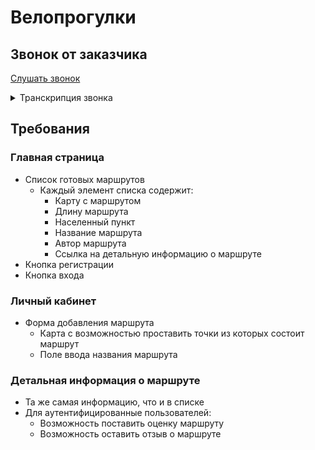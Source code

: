 # Велопрогулки

## Звонок от заказчика

[Слушать звонок](https://drive.google.com/file/d/1afIcEt6IrImlw_-Plull144Q83FJnoZd/view?usp=sharing)

<details>
<summary>Транскрипция звонка</summary>
<p>
Приём! Я - Дмитрий Александрович Велосипедов. Нетрудно догадаться, что я 
очень люблю покатушки на двухколёсном друге. Но мне всё сложнее и сложнее 
находить прикольные маршруты для поездок.

Хорошо, что мой друг посоветовал обратиться к вам. Ведь вы - настоящие 
специалисты. И обязательно поможете мне создать сервис для велосипедистов. 
Его суть в том, что каждый может создать веломаршрут на карте и поделиться 
им с другими. Классно звучит?!

А еще можно будет оставлять отзыв о маршруте и ставить оценку. Такой сервис 
просто взорвёт весь интернет! До связи!
</p>
</details>

## Требования

### Главная страница

* Список готовых маршрутов
  * Каждый элемент списка содержит:
    * Карту с маршрутом
    * Длину маршрута
    * Населенный пункт
    * Название маршрута
    * Автор маршрута
    * Ссылка на детальную информацию о маршруте
* Кнопка регистрации
* Кнопка входа

### Личный кабинет

* Форма добавления маршрута
  * Карта с возможностью проставить точки из которых состоит маршрут
  * Поле ввода названия маршрута

### Детальная информация о маршруте

* Та же самая информацию, что и в списке
* Для аутентифицированные пользователей:
  * Возможность поставить оценку маршруту
  * Возможность оставить отзыв о маршруте
